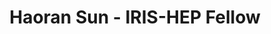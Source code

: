 ---
layout: fellow
pagetype: fellow
shortname: hswhhe
permalink: /fellows/hswhhe.html
fellow-name: Haoran Sun
title: Haoran Sun - IRIS-HEP Fellow
active: false
dates:
  start: 2022-06-20
  end: 2022-09-21
photo: /assets/images/team/fellows-2022/Haoran-Sun.jpg
institution: University of Washington
e-mail: hsun3@uw.edu
project_title: Enabling support for MiniAOD Transformer for ServiceX Data Delivery
  Service
project_goal: >
  The func_adl data query language has two backends that are currently part of ServiceX
  - one based on C++ for ATLAS data and CMS data, and one based on columnar processing
  using uproot and awkward arrays. The C++ backend currently runs only on the ATLAS
  binary format (xAOD) and CMS binary format (CMS AOD). This project aims to create
  an interface similar to the existing func_adl_xAOD repository, where both CMS AOD
  and ATLAS xAOD backends are available, such that the user can send hierarchical
  SQL-like queries to a MiniAOD backend. The project also includes the required modifications
  of the C++ ServiceX backend to allow processing the publicly available CMS MiniAOD
  binary files.
mentors:
- Gordon Watts (University of Washington)
- Benjamin Galewsky (NCSA)
- Oksana Shadura (University of Nebraska - Lincoln)
- Mason Proffitt (University of Washington)
- Alexander Held (New York University)
proposal: /assets/pdf/fellows-2022/071-proposal-Haoran-Sun.pdf
github-username: hswhhe
presentations:
- title: Support for MiniAOD Transformer for ServiceX
  date: 2022-10-19
  url: https://indico.cern.ch/event/1199559/contributions/5097282/
  meeting: IRIS-HEP Fellows Presentations 2022
  meetingurl: https://indico.cern.ch/event/1199559/
  recordingurl: https://youtu.be/gEaqn7C9ipY?t=2994
  location: Virtual
  focus-area: as
  project:
current_status:
linkedin-profile: https://www.linkedin.com/in/haoran-sun-3712ba211/
focus-area:
challenge-area:
---